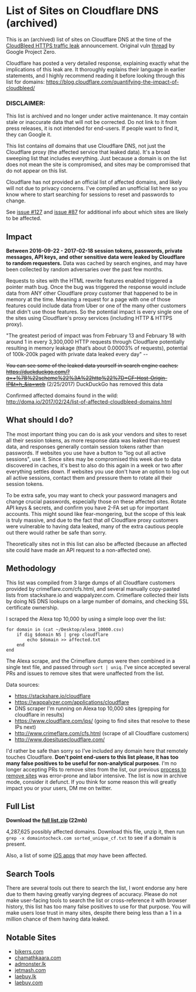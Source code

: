 # List of Sites on Cloudflare DNS (archived)

This is an (archived) list of sites on Cloudflare DNS at the time of the [CloudBleed HTTPS traffic leak](https://blog.cloudflare.com/incident-report-on-memory-leak-caused-by-cloudflare-parser-bug/) announcement.
Original vuln [thread](https://bugs.chromium.org/p/project-zero/issues/detail?id=1139) by Google Project Zero.

Cloudflare has posted a very detailed response, explaining exactly what the implications of this leak are.  It thoroughly explains their language in earlier statements, and I highly recommend reading it before looking through this list for domains:
https://blog.cloudflare.com/quantifying-the-impact-of-cloudbleed/

### DISCLAIMER:
This list is archived and no longer under active maintenance.  It may contain stale or inaccurate data that will not be corrected.  Do not link to it from press releases, it is not intended for end-users.  If people want to find it, they can Google it.

This list contains *all* domains that use Cloudflare DNS, not just the Cloudflare proxy (the affected service that leaked data).  It's a broad sweeping list that includes everything.  Just because a domain is on the list does not mean the site is compromised, and sites may be compromised that do not appear on this list.

Cloudflare has not provided an official list of affected domains, and likely will not due to privacy concerns.  I've compiled an unofficial list here so you know where to start searching for sessions to reset and passwords to change.

See [issue #127](https://github.com/pirate/sites-using-cloudflare/issues/127#issuecomment-282385955) and [issue #87](https://github.com/pirate/sites-using-cloudflare/issues/87#issuecomment-282372235) for additional info about which sites are likely to be affected.

## Impact

**Between 2016-09-22 - 2017-02-18 session tokens, passwords, private messages, API keys, and other sensitive data were leaked by Cloudflare to random requesters.**
Data was cached by search engines, and may have been collected by random adversaries over the past few months.

Requests to sites with the HTML rewrite features enabled triggered a pointer math bug. Once the bug was triggered the response would include data from ANY other Cloudflare proxy customer that happened to be in memory at the time. Meaning a request for a page with one of those features could include data from Uber or one of the many other customers that didn't use those features. So the potential impact is every single one of the sites using Cloudflare's proxy services (including HTTP & HTTPS proxy).

 "The greatest period of impact was from February 13 and February 18 with around 1 in every 3,300,000 HTTP requests through Cloudflare potentially resulting in memory leakage (that’s about 0.00003% of requests), potential of 100k-200k paged with private data leaked every day" -- 

~~You can see some of the leaked data yourself in search engine caches: https://duckduckgo.com/?q=+%7B%22scheme%22%3A%22http%22%7D+CF-Host-Origin-IP&t=h_&ia=web~~ (2/25/2017) DuckDuckGo has removed this data

Confirmed affected domains found in the wild: http://doma.io/2017/02/24/list-of-affected-cloudbleed-domains.html

## What should I do?

The most important thing you can do is ask your vendors and sites to reset all their session tokens, as more response data was leaked than request data, and responses generally contain session tokens rather than passwords.
If websites you use have a button to "log out all active sessions", use it.  Since sites may be compromised this week due to data discovered in caches, it's best to also do this again in a week or two after everything settles down.
If websites you use don't have an option to log out all active sessions, contact them and pressure them to rotate all their session tokens.

To be extra safe, you may want to check your password managers and change crucial passwords, especially those on these affected sites.
Rotate API keys & secrets, and confirm you have 2-FA set up for important accounts.  This might sound like fear-mongering, but the scope of this leak is truly massive, and due to the fact that *all* Cloudflare proxy customers were vulnerable to having data leaked, many of the extra cautious people out there would rather be safe than sorry.

Theoretically sites not in this list can also be affected (because an affected site could have made an API request to a non-affected one).

## Methodology

This list was compiled from 3 large dumps of all Cloudflare customers provided by crimeflare.com/cfs.html, and several manually copy-pasted lists from stackshare.io and wappalyzer.com.
Crimeflare collected their lists by doing NS DNS lookups on a large number of domains, and checking SSL certificate ownership.

I scraped the Alexa top 10,000 by using a simple loop over the list:

```fish
for domain in (cat ~/Desktop/alexa_10000.csv)
    if dig $domain NS | grep cloudflare
        echo $domain >> affected.txt
    end
end
```
The Alexa scrape, and the Crimeflare dumps were then combined in a single text file, and passed through `sort | uniq`.  I've since accepted several PRs and issues to remove sites that were unaffected from the list.

Data sources:
 - https://stackshare.io/cloudflare
 - https://wappalyzer.com/applications/cloudflare
 - DNS scraper I'm running on Alexa top 10,000 sites (grepping for cloudflare in results)
 - https://www.cloudflare.com/ips/  (going to find sites that resolve to these IPs next)
 - http://www.crimeflare.com/cfs.html (scrape of all Cloudflare customers)
 - http://www.doesitusecloudflare.com/

I'd rather be safe than sorry so I've included any domain here that remotely touches Cloudflare.  **Don't point end-users to this list please, it has too many false positives to be useful for non-analytical purposes**.
I'm no longer accepting PRs to remove sites from the list, our previous [process to remove sites](https://github.com/pirate/sites-using-cloudflare/issues/213) was error-prone and labor intensive.  The list is now in archive mode, consider it defunct.
If you think for some reason this will greatly impact you or your users, DM me on twitter.

## Full List

**Download the [full list.zip](https://github.com/pirate/sites-using-cloudflare/archive/master.zip) (22mb)**

4,287,625 possibly affected domains.  Download this file, unzip it, then run `grep -x domaintocheck.com sorted_unique_cf.txt` to see if a domain is present.

Also, a list of some [iOS apps](https://www.nowsecure.com/blog/2017/02/23/cloudflare-cloudbleed-bugs-impact-mobile-apps) that *may* have been affected.

## Search Tools

There are several tools out there to search the list, I wont endorse any here due to them having greatly varying degrees of accuracy.
Please do not make user-facing tools to search the list or cross-reference it with browser history, this list has too many false positives to use for that purpose.
You will make users lose trust in many sites, despite there being less than a 1 in a million chance of them having data leaked.

## Notable Sites

- [bikerrs.com](https://bikerrs.com)
- [chamathkaara.com](https://chamathkaara.com)
- [admonster.lk](https://admonster.lk)
- [jetmash.com](https://jetmash.com)
- [laebuy.lk](https://laebuy.lk)
- [laebuy.com](https://laebuy.com)

